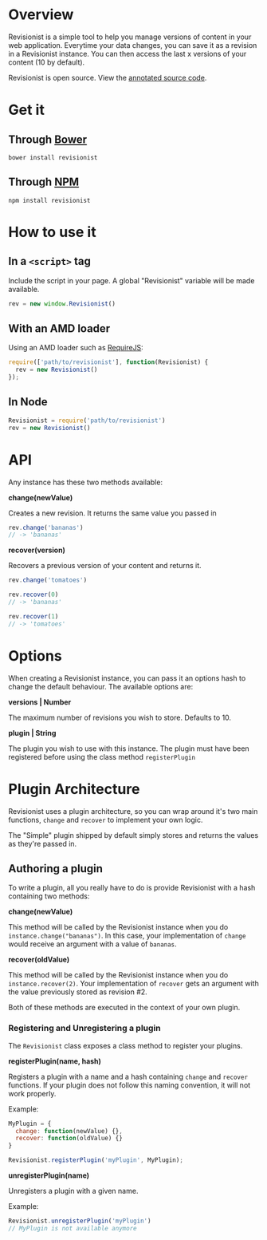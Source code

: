 # Overview
Revisionist is a simple tool to help you manage versions of content in your web application.
Everytime your data changes, you can save it as a revision in a Revisionist instance.
You can then access the last x versions of your content (10 by default).

Revisionist is open source. View the [annotated source code](http//inf0rmer.github.io/revisionist/docs/revisionist.html).

# Get it

## Through [Bower](http://bower.io/)
```bower install revisionist```

## Through [NPM](https://npmjs.org/)
```npm install revisionist```

# How to use it

## In a ```<script>``` tag
Include the script in your page. A global "Revisionist" variable will be made available.

```javascript
rev = new window.Revisionist()
```

## With an AMD loader
Using an AMD loader such as [RequireJS](http://requirejs.org):

```javascript
require(['path/to/revisionist'], function(Revisionist) {
  rev = new Revisionist()
});
```

## In Node

``` javascript
Revisionist = require('path/to/revisionist')
rev = new Revisionist()
```

# API

Any instance has these two methods available:

**change(newValue)**

Creates a new revision. It returns the same value you passed in
```javascript
rev.change('bananas')
// -> 'bananas'
```

**recover(version)**

Recovers a previous version of your content and returns it.
```javascript
rev.change('tomatoes')

rev.recover(0)
// -> 'bananas'

rev.recover(1)
// -> 'tomatoes'
```

# Options
When creating a Revisionist instance, you can pass it an options hash to change the default behaviour. The available options are:

**versions | Number**

The maximum number of revisions you wish to store. Defaults to 10.

**plugin | String**

The plugin you wish to use with this instance. The plugin must have been registered before using the class method ```registerPlugin```

# Plugin Architecture
Revisionist uses a plugin architecture, so you can wrap around it's two main functions, ```change``` and ```recover``` to implement your own logic.

The "Simple" plugin shipped by default simply stores and returns the values as they're passed in.

## Authoring a plugin
To write a plugin, all you really have to do is provide Revisionist with a hash containing two methods:

**change(newValue)**

This method will be called by the Revisionist instance when you do ```instance.change("bananas")```. In this case, your implementation of ```change``` would receive an argument with a value of ```bananas```.

**recover(oldValue)**

This method will be called by the Revisionist instance when you do ```instance.recover(2)```. Your implementation of ```recover``` gets an argument with the value previously stored as revision #2.

Both of these methods are executed in the context of your own plugin.

### Registering and Unregistering a plugin
The ```Revisionist``` class exposes a class method to register your plugins.

**registerPlugin(name, hash)**

Registers a plugin with a name and a hash containing ```change``` and ```recover``` functions. If your plugin does not follow this naming convention, it will not work properly.

Example:
```javascript
MyPlugin = {
  change: function(newValue) {},
  recover: function(oldValue) {}
}

Revisionist.registerPlugin('myPlugin', MyPlugin);
```

**unregisterPlugin(name)**

Unregisters a plugin with a given name.

Example:
```javascript
Revisionist.unregisterPlugin('myPlugin')
// MyPlugin is not available anymore
```
